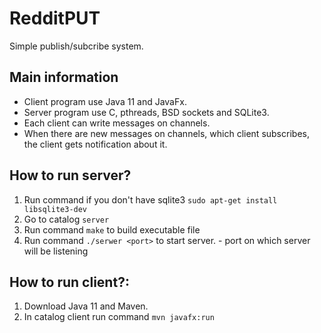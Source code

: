 # RedditPUT
Simple publish/subcribe system. 

## Main information
- Client program use Java 11 and JavaFx.
- Server program use C, pthreads, BSD sockets and SQLite3.
- Each client can write messages on channels.
- When there are new messages on channels, which client subscribes, the client gets notification about it.

## How to run server?
1. Run command if you don't have sqlite3 `sudo apt-get install libsqlite3-dev`
2. Go to catalog `server`
3. Run command `make` to build executable file
4. Run command `./serwer <port>` to start server. <port> - port on which server will be listening

## How to run client?:
1. Download Java 11 and Maven.
2. In catalog client run command `mvn javafx:run` 
